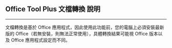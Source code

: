 ## Office Tool Plus 文檔轉換 說明

---

文檔轉換是基於 Office 應用程式，因此使用此功能前，您的電腦上必須安裝最新版的 Office（若無安裝，則無法正常使用），具體轉換結果可能視 Office 版本以及 Office 應用程式設定而不同。
